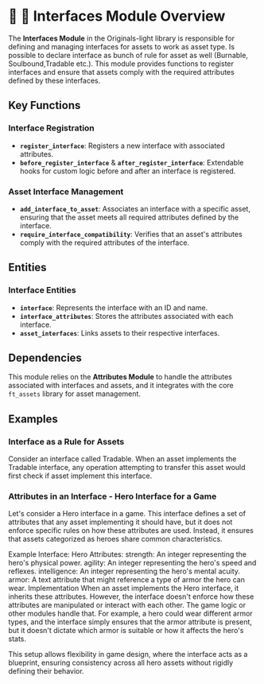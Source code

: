 # 🔌 🔌 Interfaces Module Overview

The **Interfaces Module** in the Originals-light library is responsible for defining and managing interfaces for assets to work as asset type. Is possible to declare interface as bunch of rule for asset as well (Burnable, Soulbound,Tradable etc.). This module provides functions to register interfaces and ensure that assets comply with the required attributes defined by these interfaces.

## Key Functions

### Interface Registration

- **`register_interface`**: Registers a new interface with associated attributes.
- **`before_register_interface`** & **`after_register_interface`**: Extendable hooks for custom logic before and after an interface is registered.

### Asset Interface Management

- **`add_interface_to_asset`**: Associates an interface with a specific asset, ensuring that the asset meets all required attributes defined by the interface.
- **`require_interface_compatibility`**: Verifies that an asset's attributes comply with the required attributes of the interface.

## Entities

### Interface Entities

- **`interface`**: Represents the interface with an ID and name.
- **`interface_attributes`**: Stores the attributes associated with each interface.
- **`asset_interfaces`**: Links assets to their respective interfaces.

## Dependencies

This module relies on the **Attributes Module** to handle the attributes associated with interfaces and assets, and it integrates with the core `ft_assets` library for asset management.

## Examples

### Interface as a Rule for Assets

Consider an interface called Tradable. When an asset implements the Tradable interface, any operation attempting to transfer this asset would first check if asset implement this interface.

### Attributes in an Interface - Hero Interface for a Game

Let's consider a Hero interface in a game. This interface defines a set of attributes that any asset implementing it should have, but it does not enforce specific rules on how these attributes are used. Instead, it ensures that assets categorized as heroes share common characteristics.

Example Interface: Hero
Attributes:
strength: An integer representing the hero's physical power.
agility: An integer representing the hero's speed and reflexes.
intelligence: An integer representing the hero's mental acuity.
armor: A text attribute that might reference a type of armor the hero can wear.
Implementation
When an asset implements the Hero interface, it inherits these attributes. However, the interface doesn't enforce how these attributes are manipulated or interact with each other. The game logic or other modules handle that. For example, a hero could wear different armor types, and the interface simply ensures that the armor attribute is present, but it doesn't dictate which armor is suitable or how it affects the hero's stats.

This setup allows flexibility in game design, where the interface acts as a blueprint, ensuring consistency across all hero assets without rigidly defining their behavior.
